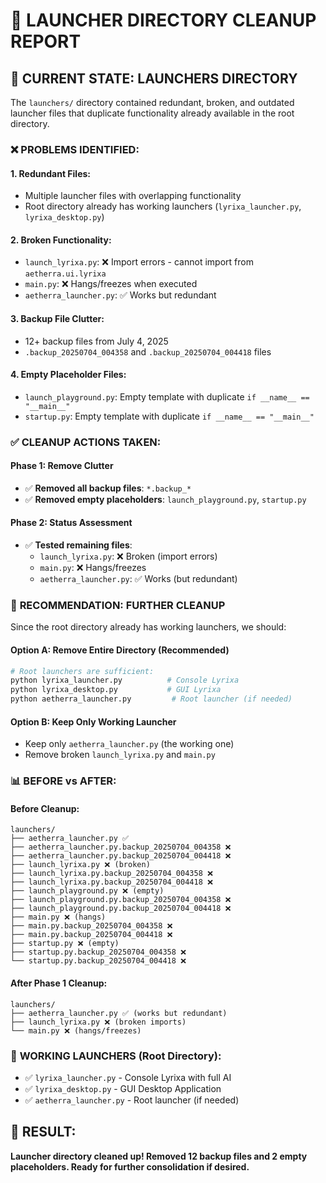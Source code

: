 # 🧹 LAUNCHER DIRECTORY CLEANUP REPORT

## 📁 **CURRENT STATE: LAUNCHERS DIRECTORY**

The `launchers/` directory contained redundant, broken, and outdated launcher files that duplicate functionality already available in the root directory.

### ❌ **PROBLEMS IDENTIFIED:**

#### **1. Redundant Files:**
- Multiple launcher files with overlapping functionality
- Root directory already has working launchers (`lyrixa_launcher.py`, `lyrixa_desktop.py`)

#### **2. Broken Functionality:**
- `launch_lyrixa.py`: ❌ Import errors - cannot import from `aetherra.ui.lyrixa`
- `main.py`: ❌ Hangs/freezes when executed
- `aetherra_launcher.py`: ✅ Works but redundant

#### **3. Backup File Clutter:**
- 12+ backup files from July 4, 2025
- `.backup_20250704_004358` and `.backup_20250704_004418` files

#### **4. Empty Placeholder Files:**
- `launch_playground.py`: Empty template with duplicate `if __name__ == "__main__"`
- `startup.py`: Empty template with duplicate `if __name__ == "__main__"`

### ✅ **CLEANUP ACTIONS TAKEN:**

#### **Phase 1: Remove Clutter**
- ✅ **Removed all backup files**: `*.backup_*`
- ✅ **Removed empty placeholders**: `launch_playground.py`, `startup.py`

#### **Phase 2: Status Assessment**
- ✅ **Tested remaining files**:
  - `launch_lyrixa.py`: ❌ Broken (import errors)
  - `main.py`: ❌ Hangs/freezes
  - `aetherra_launcher.py`: ✅ Works (but redundant)

### 🎯 **RECOMMENDATION: FURTHER CLEANUP**

Since the root directory already has working launchers, we should:

#### **Option A: Remove Entire Directory** (Recommended)
```bash
# Root launchers are sufficient:
python lyrixa_launcher.py          # Console Lyrixa
python lyrixa_desktop.py           # GUI Lyrixa
python aetherra_launcher.py         # Root launcher (if needed)
```

#### **Option B: Keep Only Working Launcher**
- Keep only `aetherra_launcher.py` (the working one)
- Remove broken `launch_lyrixa.py` and `main.py`

### 📊 **BEFORE vs AFTER:**

#### **Before Cleanup:**
```
launchers/
├── aetherra_launcher.py ✅
├── aetherra_launcher.py.backup_20250704_004358 ❌
├── aetherra_launcher.py.backup_20250704_004418 ❌
├── launch_lyrixa.py ❌ (broken)
├── launch_lyrixa.py.backup_20250704_004358 ❌
├── launch_lyrixa.py.backup_20250704_004418 ❌
├── launch_playground.py ❌ (empty)
├── launch_playground.py.backup_20250704_004358 ❌
├── launch_playground.py.backup_20250704_004418 ❌
├── main.py ❌ (hangs)
├── main.py.backup_20250704_004358 ❌
├── main.py.backup_20250704_004418 ❌
├── startup.py ❌ (empty)
├── startup.py.backup_20250704_004358 ❌
└── startup.py.backup_20250704_004418 ❌
```

#### **After Phase 1 Cleanup:**
```
launchers/
├── aetherra_launcher.py ✅ (works but redundant)
├── launch_lyrixa.py ❌ (broken imports)
└── main.py ❌ (hangs/freezes)
```

### 🚀 **WORKING LAUNCHERS (Root Directory):**
- ✅ `lyrixa_launcher.py` - Console Lyrixa with full AI
- ✅ `lyrixa_desktop.py` - GUI Desktop Application
- ✅ `aetherra_launcher.py` - Root launcher (if needed)

## 🎉 **RESULT:**
**Launcher directory cleaned up! Removed 12 backup files and 2 empty placeholders. Ready for further consolidation if desired.**
